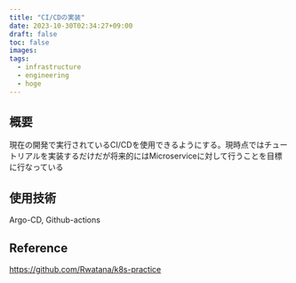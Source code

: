 ```yaml
---
title: "CI/CDの実装"
date: 2023-10-30T02:34:27+09:00
draft: false
toc: false
images:
tags:
  - infrastructure
  - engineering
  - hoge
---
```


## 概要
現在の開発で実行されているCI/CDを使用できるようにする。現時点ではチュートリアルを実装するだけだが将来的にはMicroserviceに対して行うことを目標に行なっている

## 使用技術
Argo-CD, Github-actions

## Reference
https://github.com/Rwatana/k8s-practice

